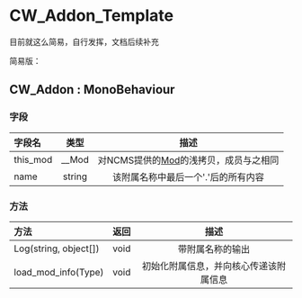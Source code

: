 # CW_Addon_Template
目前就这么简易，自行发挥，文档后续补充

简易版：
## CW_Addon : MonoBehaviour
### 字段
|字段名|类型|描述|
|:----|:----:|:----:|
|this_mod|__Mod|对NCMS提供的[Mod](https://denq04.github.io/ncms/docs/types/mod/)的浅拷贝，成员与之相同|
|name|string|该附属名称中最后一个'.'后的所有内容|

### 方法
|方法|返回|描述|
|:----|:----:|:----:|
|Log(string, object[])|void|带附属名称的输出|
|load_mod_info(Type)|void|初始化附属信息，并向核心传递该附属信息|


